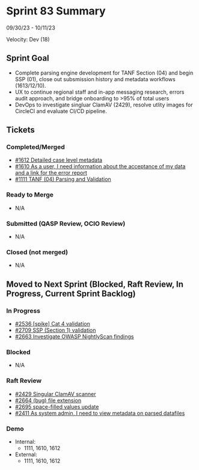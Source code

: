 
# Sprint 83 Summary

09/30/23 - 10/11/23

Velocity: Dev (18)

## Sprint Goal
* Complete parsing engine development for TANF Section (04) and begin SSP (01), close out subsmission history and metadata workflows (1613/12/10).
* UX to continue regional staff and in-app messaging research, errors audit approach, and bridge onboarding to >95% of total users
* DevOps to investigate singluar ClamAV (2429), resolve utlity images for CircleCI and evaluate CI/CD pipeline.

 
## Tickets
### Completed/Merged
* [#1612 Detailed case level metadata](https://app.zenhub.com/workspaces/sprint-board-5f18ab06dfd91c000f7e682e/issues/gh/raft-tech/tanf-app/1612)
* [#1610 As a user, I need information about the acceptance of my data and a link for the error report](https://app.zenhub.com/workspaces/sprint-board-5f18ab06dfd91c000f7e682e/issues/gh/raft-tech/tanf-app/1610)
* [#1111 TANF (04) Parsing and Validation](https://app.zenhub.com/workspaces/sprint-board-5f18ab06dfd91c000f7e682e/issues/gh/raft-tech/tanf-app/1111)

### Ready to Merge
* N/A

### Submitted (QASP Review, OCIO Review)
* N/A

### Closed (not merged)
* N/A

## Moved to Next Sprint (Blocked, Raft Review, In Progress, Current Sprint Backlog)
### In Progress
* [#2536 [spike] Cat 4 validation](https://app.zenhub.com/workspaces/sprint-board-5f18ab06dfd91c000f7e682e/issues/gh/raft-tech/tanf-app/2536)
* [#2709 SSP (Section 1) validation](https://app.zenhub.com/workspaces/sprint-board-5f18ab06dfd91c000f7e682e/issues/gh/raft-tech/tanf-app/2709)
* [#2663 Investigate OWASP NightlyScan findings](https://app.zenhub.com/workspaces/sprint-board-5f18ab06dfd91c000f7e682e/issues/gh/raft-tech/tanf-app/2663)

### Blocked
* N/A

### Raft Review
* [#2429 Singular ClamAV scanner](https://app.zenhub.com/workspaces/sprint-board-5f18ab06dfd91c000f7e682e/issues/gh/raft-tech/tanf-app/2429)
* [#2664 (bug) file extension](https://app.zenhub.com/workspaces/sprint-board-5f18ab06dfd91c000f7e682e/issues/gh/raft-tech/tanf-app/2664)
* [#2695 space-filled values update](https://app.zenhub.com/workspaces/sprint-board-5f18ab06dfd91c000f7e682e/issues/gh/raft-tech/tanf-app/2695)
* [#2411 As system admin, I need to view metadata on parsed datafiles](https://app.zenhub.com/workspaces/sprint-board-5f18ab06dfd91c000f7e682e/issues/gh/raft-tech/tanf-app/2411)

### Demo
* Internal:
    * 1111, 1610, 1612
* External:
    * 1111, 1610, 1612
 
